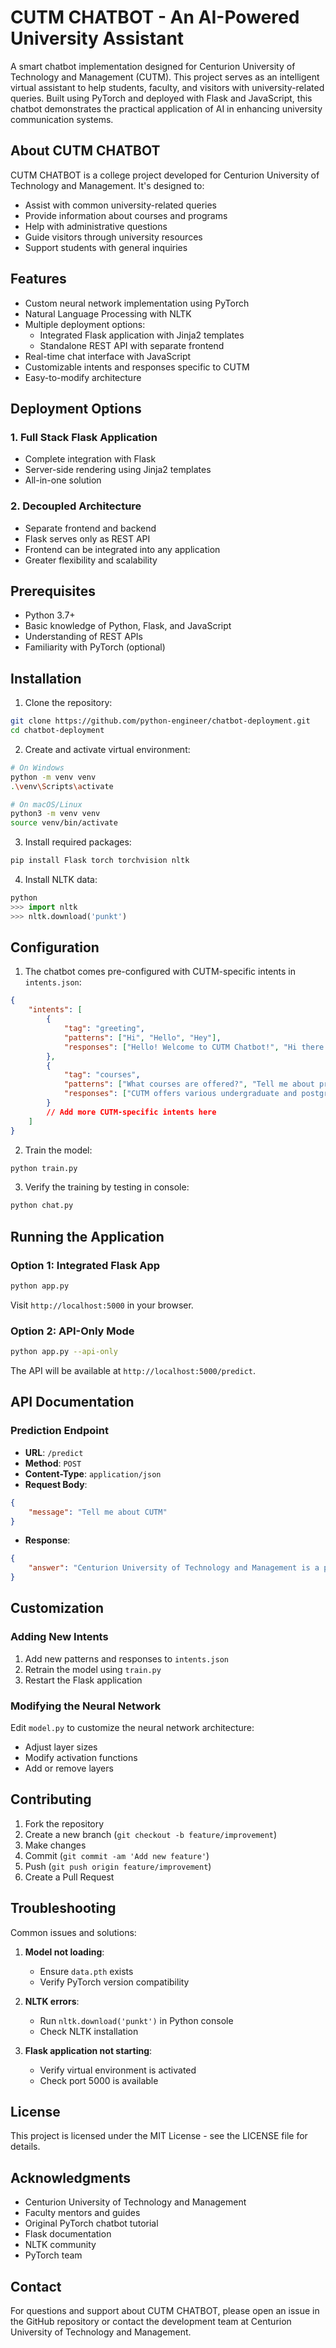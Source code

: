 # CUTM CHATBOT - An AI-Powered University Assistant

A smart chatbot implementation designed for Centurion University of Technology and Management (CUTM). This project serves as an intelligent virtual assistant to help students, faculty, and visitors with university-related queries. Built using PyTorch and deployed with Flask and JavaScript, this chatbot demonstrates the practical application of AI in enhancing university communication systems.

## About CUTM CHATBOT

CUTM CHATBOT is a college project developed for Centurion University of Technology and Management. It's designed to:
- Assist with common university-related queries
- Provide information about courses and programs
- Help with administrative questions
- Guide visitors through university resources
- Support students with general inquiries

## Features

- Custom neural network implementation using PyTorch
- Natural Language Processing with NLTK
- Multiple deployment options:
  - Integrated Flask application with Jinja2 templates
  - Standalone REST API with separate frontend
- Real-time chat interface with JavaScript
- Customizable intents and responses specific to CUTM
- Easy-to-modify architecture

## Deployment Options

### 1. Full Stack Flask Application
- Complete integration with Flask
- Server-side rendering using Jinja2 templates
- All-in-one solution

### 2. Decoupled Architecture
- Separate frontend and backend
- Flask serves only as REST API
- Frontend can be integrated into any application
- Greater flexibility and scalability

## Prerequisites

- Python 3.7+
- Basic knowledge of Python, Flask, and JavaScript
- Understanding of REST APIs
- Familiarity with PyTorch (optional)

## Installation

1. Clone the repository:
```bash
git clone https://github.com/python-engineer/chatbot-deployment.git
cd chatbot-deployment
```

2. Create and activate virtual environment:
```bash
# On Windows
python -m venv venv
.\venv\Scripts\activate

# On macOS/Linux
python3 -m venv venv
source venv/bin/activate
```

3. Install required packages:
```bash
pip install Flask torch torchvision nltk
```

4. Install NLTK data:
```python
python
>>> import nltk
>>> nltk.download('punkt')
```

## Configuration

1. The chatbot comes pre-configured with CUTM-specific intents in `intents.json`:
```json
{
    "intents": [
        {
            "tag": "greeting",
            "patterns": ["Hi", "Hello", "Hey"],
            "responses": ["Hello! Welcome to CUTM Chatbot!", "Hi there! How can I help you with CUTM related queries?", "Hey! Ask me anything about Centurion University!"]
        },
        {
            "tag": "courses",
            "patterns": ["What courses are offered?", "Tell me about programs", "Available degrees"],
            "responses": ["CUTM offers various undergraduate and postgraduate programs in Engineering, Management, Pharmacy, and more. Would you like specific information about any program?"]
        }
        // Add more CUTM-specific intents here
    ]
}
```

2. Train the model:
```bash
python train.py
```

3. Verify the training by testing in console:
```bash
python chat.py
```

## Running the Application

### Option 1: Integrated Flask App
```bash
python app.py
```
Visit `http://localhost:5000` in your browser.

### Option 2: API-Only Mode
```bash
python app.py --api-only
```
The API will be available at `http://localhost:5000/predict`.

## API Documentation

### Prediction Endpoint
- **URL**: `/predict`
- **Method**: `POST`
- **Content-Type**: `application/json`
- **Request Body**:
```json
{
    "message": "Tell me about CUTM"
}
```
- **Response**:
```json
{
    "answer": "Centurion University of Technology and Management is a premier educational institution focused on skill-integrated education."
}
```

## Customization

### Adding New Intents
1. Add new patterns and responses to `intents.json`
2. Retrain the model using `train.py`
3. Restart the Flask application

### Modifying the Neural Network
Edit `model.py` to customize the neural network architecture:
- Adjust layer sizes
- Modify activation functions
- Add or remove layers

## Contributing

1. Fork the repository
2. Create a new branch (`git checkout -b feature/improvement`)
3. Make changes
4. Commit (`git commit -am 'Add new feature'`)
5. Push (`git push origin feature/improvement`)
6. Create a Pull Request

## Troubleshooting

Common issues and solutions:

1. **Model not loading**:
   - Ensure `data.pth` exists
   - Verify PyTorch version compatibility

2. **NLTK errors**:
   - Run `nltk.download('punkt')` in Python console
   - Check NLTK installation

3. **Flask application not starting**:
   - Verify virtual environment is activated
   - Check port 5000 is available

## License

This project is licensed under the MIT License - see the LICENSE file for details.

## Acknowledgments

- Centurion University of Technology and Management
- Faculty mentors and guides
- Original PyTorch chatbot tutorial
- Flask documentation
- NLTK community
- PyTorch team

## Contact

For questions and support about CUTM CHATBOT, please open an issue in the GitHub repository or contact the development team at Centurion University of Technology and Management.